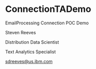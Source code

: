 # ConnectionTADemo

EmailProcessing 
Connection POC Demo

Steven Reeves

Distribution Data Scientist

Text Analytics Specialist

sdreeves@us.ibm.com

